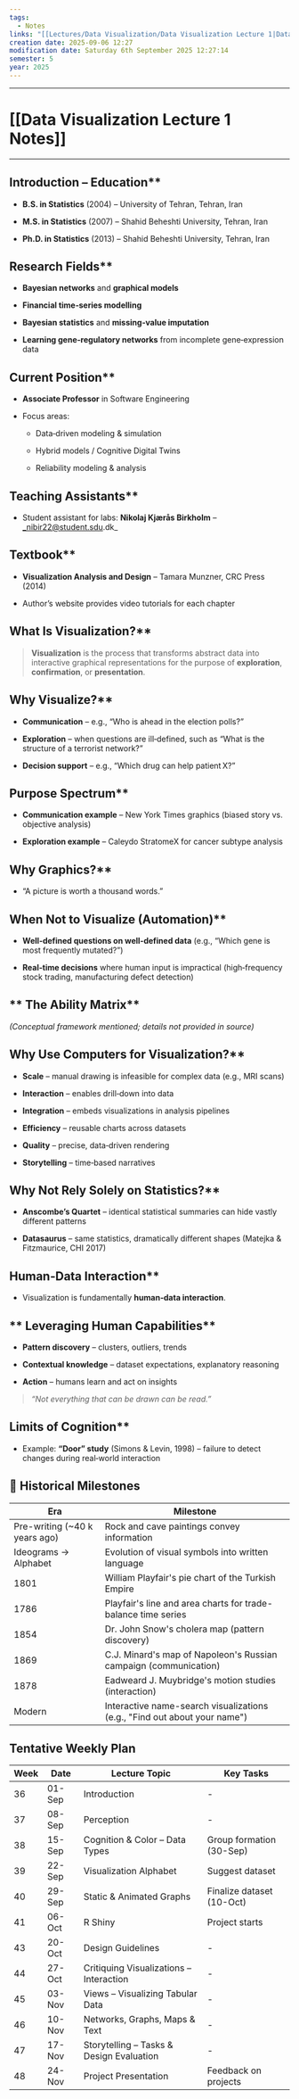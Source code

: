 ```yaml
---
tags:
  - Notes
links: "[[Lectures/Data Visualization/Data Visualization Lecture 1|Data Visualization Lecture 1]]"
creation date: 2025-09-06 12:27
modification date: Saturday 6th September 2025 12:27:14
semester: 5
year: 2025
---
```



---
# [[Data Visualization Lecture 1 Notes]]

---



##  Introduction – Education**

- **B.S. in Statistics** (2004) – University of Tehran, Tehran, Iran
    
- **M.S. in Statistics** (2007) – Shahid Beheshti University, Tehran, Iran
    
- **Ph.D. in Statistics** (2013) – Shahid Beheshti University, Tehran, Iran
    

##  Research Fields**

- **Bayesian networks** and **graphical models**
    
- **Financial time‑series modelling**
    
- **Bayesian statistics** and **missing‑value imputation**
    
- **Learning gene‑regulatory networks** from incomplete gene‑expression data
    

##  Current Position**

- **Associate Professor** in Software Engineering
    
- Focus areas:
    
    - Data‑driven modeling & simulation
        
    - Hybrid models / Cognitive Digital Twins
        
    - Reliability modeling & analysis
        

##  Teaching Assistants**

- Student assistant for labs: **Nikolaj Kjærås Birkholm** – _nibir22@student.sdu.dk_
    

##  Textbook**

- **Visualization Analysis and Design** – Tamara Munzner, CRC Press (2014)
    
- Author’s website provides video tutorials for each chapter
    

##  What Is Visualization?**

> **Visualization** is the process that transforms abstract data into interactive graphical representations for the purpose of **exploration**, **confirmation**, or **presentation**.

##  Why Visualize?**

- **Communication** – e.g., “Who is ahead in the election polls?”
    
- **Exploration** – when questions are ill‑defined, such as “What is the structure of a terrorist network?”
    
- **Decision support** – e.g., “Which drug can help patient X?”
    

##  Purpose Spectrum**

- **Communication example** – New York Times graphics (biased story vs. objective analysis)
    
- **Exploration example** – Caleydo StratomeX for cancer subtype analysis
    

##  Why Graphics?**

- “A picture is worth a thousand words.”
    

##  When Not to Visualize (Automation)**

- **Well‑defined questions on well‑defined data** (e.g., “Which gene is most frequently mutated?”)
    
- **Real‑time decisions** where human input is impractical (high‑frequency stock trading, manufacturing defect detection)
    

## ** The Ability Matrix**

_(Conceptual framework mentioned; details not provided in source)_

##  Why Use Computers for Visualization?**

- **Scale** – manual drawing is infeasible for complex data (e.g., MRI scans)
    
- **Interaction** – enables drill‑down into data
    
- **Integration** – embeds visualizations in analysis pipelines
    
- **Efficiency** – reusable charts across datasets
    
- **Quality** – precise, data‑driven rendering
    
- **Storytelling** – time‑based narratives
    

##  Why Not Rely Solely on Statistics?**

- **Anscombe’s Quartet** – identical statistical summaries can hide vastly different patterns
    
- **Datasaurus** – same statistics, dramatically different shapes (Matejka & Fitzmaurice, CHI 2017)
    

##  Human‑Data Interaction**

- Visualization is fundamentally **human‑data interaction**.
    

## ** Leveraging Human Capabilities**

- **Pattern discovery** – clusters, outliers, trends
    
- **Contextual knowledge** – dataset expectations, explanatory reasoning
    
- **Action** – humans learn and act on insights
    

> _“Not everything that can be drawn can be read.”_

##  Limits of Cognition**

- Example: **“Door” study** (Simons & Levin, 1998) – failure to detect changes during real‑world interaction
    

## **📜 Historical Milestones**

| Era                           | Milestone                                                                 |
| ----------------------------- | ------------------------------------------------------------------------- |
| Pre-writing (~40 k years ago) | Rock and cave paintings convey information                                |
| Ideograms → Alphabet          | Evolution of visual symbols into written language                         |
| 1801                          | William Playfair's pie chart of the Turkish Empire                        |
| 1786                          | Playfair's line and area charts for trade-balance time series             |
| 1854                          | Dr. John Snow's cholera map (pattern discovery)                           |
| 1869                          | C.J. Minard's map of Napoleon's Russian campaign (communication)          |
| 1878                          | Eadweard J. Muybridge's motion studies (interaction)                      |
| Modern                        | Interactive name-search visualizations (e.g., "Find out about your name") |



## **Tentative Weekly Plan**

| Week | Date   | Lecture Topic                            | Key Tasks                 |
| ---- | ------ | ---------------------------------------- | ------------------------- |
| 36   | 01-Sep | Introduction                             | -                         |
| 37   | 08-Sep | Perception                               | -                         |
| 38   | 15-Sep | Cognition & Color – Data Types           | Group formation (30-Sep)  |
| 39   | 22-Sep | Visualization Alphabet                   | Suggest dataset           |
| 40   | 29-Sep | Static & Animated Graphs                 | Finalize dataset (10-Oct) |
| 41   | 06-Oct | R Shiny                                  | Project starts            |
| 43   | 20-Oct | Design Guidelines                        | -                         |
| 44   | 27-Oct | Critiquing Visualizations – Interaction  | -                         |
| 45   | 03-Nov | Views – Visualizing Tabular Data         | -                         |
| 46   | 10-Nov | Networks, Graphs, Maps & Text            | -                         |
| 47   | 17-Nov | Storytelling – Tasks & Design Evaluation | -                         |
| 48   | 24-Nov | Project Presentation                     | Feedback on projects      |